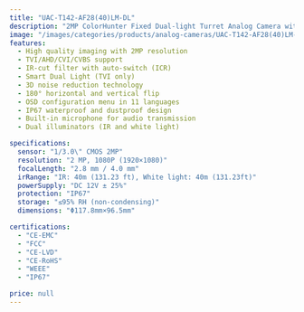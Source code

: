 ```yaml
---
title: "UAC-T142-AF28(40)LM-DL"
description: "2MP ColorHunter Fixed Dual-light Turret Analog Camera with high quality imaging and smart dual light technology"
image: "/images/categories/products/analog-cameras/UAC-T142-AF28(40)LM-DL.png"
features:
  - High quality imaging with 2MP resolution
  - TVI/AHD/CVI/CVBS support
  - IR-cut filter with auto-switch (ICR)
  - Smart Dual Light (TVI only)
  - 3D noise reduction technology
  - 180° horizontal and vertical flip
  - OSD configuration menu in 11 languages
  - IP67 waterproof and dustproof design
  - Built-in microphone for audio transmission
  - Dual illuminators (IR and white light)

specifications:
  sensor: "1/3.0\" CMOS 2MP"
  resolution: "2 MP, 1080P (1920×1080)"
  focalLength: "2.8 mm / 4.0 mm"
  irRange: "IR: 40m (131.23 ft), White light: 40m (131.23ft)"
  powerSupply: "DC 12V ± 25%"
  protection: "IP67"
  storage: "≤95% RH (non-condensing)"
  dimensions: "Φ117.8mm×96.5mm"

certifications:
  - "CE-EMC"
  - "FCC"
  - "CE-LVD"
  - "CE-RoHS"
  - "WEEE"
  - "IP67"

price: null
---
```

